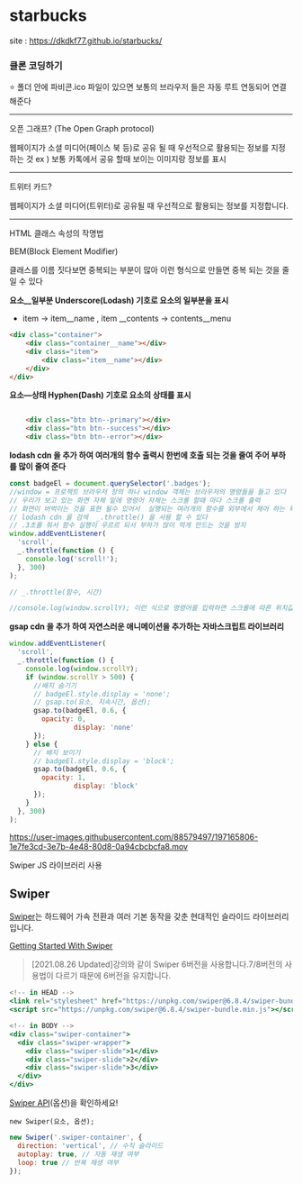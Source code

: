 # starbucks


site : https://dkdkf77.github.io/starbucks/


### 클론 코딩하기

⭐️ 폴더 안에 파비콘.ico 파일이 있으면 보통의 브라우저 들은 자동 루트 연동되어 연결해준다

<hr/>

오픈 그래프? (The Open Graph protocol)

웹페이지가 소셜 미디어(페이스 북 등)로 공유 될 때 우선적으로 활용되는 정보를 지정 하는 것
ex ) 보통 카톡에서 공유 할때 보이는 이미지랑 정보를 표시 

<hr/>

트위터 카드?

웹페이지가 소셜 미디어(트위터)로 공유될 때 우선적으로 활용되는 정보를 지정합니다.

<hr/>

HTML 클래스 속성의 작명법

BEM(Block Element Modifier)

클래스를 이름 짓다보면 중복되는 부분이 많아 이런 형식으로 만들면 중복 되는 것을 줄일 수 있다

**요소__일부분 Underscore(Lodash) 기호로 요소의 일부분을 표시**

- item → item__name , item __contents → contents__menu

```html
<div class="container">
	<div class="container__name"></div>
	<div class="item">
		<div class="item__name"></div>
	</div>
</div>
```

**요소—상태 Hyphen(Dash) 기호로 요소의 상태를 표시**

```html

	<div class="btn btn--primary"></div>
	<div class="btn btn--success"></div>
	<div class="btn btn--error"></div>

```

**lodash cdn 을 추가 하여 여러개의 함수 출력시 한번에 호출 되는 것을 줄여 주어 부하를 많이 줄여 준다**

```jsx
const badgeEl = document.querySelector('.badges');
//window = 프로젝트 브라우저 창의 하나 window 객체는 브라우저의 명령들을 들고 있다
// 우리가 보고 있는 화면 자체 밑에 명령어 자체는 스크롤 할때 마다 스크롤 출력
// 화면이 버벅이는 것을 표현 될수 있어서  실행되는 여러개의 함수를 외부에서 제어 하는 목적
// lodash cdn 을 검색  _.throttle() 을 사용 할 수 있다
// .3초를 줘서 함수 실행이 우르르 되서 부하가 많이 먹게 만드는 것을 방지
window.addEventListener(
  'scroll',
  _.throttle(function () {
    console.log('scroll!');
  }, 300)
);

// _.throttle(함수, 시간)

//console.log(window.scrollY); 이런 식으로 명령어를 입력하면 스크롤에 따른 위치값 출력
```

**gsap cdn 을 추가 하여 자연스러운 애니메이션을 추가하는 자바스크립트 라이브러리** 

```jsx
window.addEventListener(
  'scroll',
  _.throttle(function () {
    console.log(window.scrollY);
    if (window.scrollY > 500) {
      //배지 숨기기
      // badgeEl.style.display = 'none';
      // gsap.to(요소, 지속시간, 옵션);
      gsap.to(badgeEl, 0.6, {
        opacity: 0,
				display: 'none'
      });
    } else {
      // 배지 보이기
      // badgeEl.style.display = 'block';
      gsap.to(badgeEl, 0.6, {
        opacity: 1,
				display: 'block'
      });
    }
  }, 300)
);
```

https://user-images.githubusercontent.com/88579497/197165806-1e7fe3cd-3e7b-4e48-80d8-0a94cbcbcfa8.mov

Swiper JS 라이브러리 사용 
## **Swiper**

[Swiper](https://swiperjs.com/)는 하드웨어 가속 전환과 여러 기본 동작을 갖춘 현대적인 슬라이드 라이브러리입니다.

[Getting Started With Swiper](https://swiperjs.com/get-started)

> [2021.08.26 Updated]강의와 같이 Swiper 6버전을 사용합니다.7/8버전의 사용법이 다르기 때문에 6버전을 유지합니다.
> 

```jsx
<!-- in HEAD -->
<link rel="stylesheet" href="https://unpkg.com/swiper@6.8.4/swiper-bundle.min.css" />
<script src="https://unpkg.com/swiper@6.8.4/swiper-bundle.min.js"></script>

<!-- in BODY -->
<div class="swiper-container">
  <div class="swiper-wrapper">
    <div class="swiper-slide">1</div>
    <div class="swiper-slide">2</div>
    <div class="swiper-slide">3</div>
  </div>
</div>
```

[Swiper API](https://swiperjs.com/swiper-api)(옵션)을 확인하세요!

`new Swiper(요소, 옵션);`
```jsx
new Swiper('.swiper-container', {
  direction: 'vertical', // 수직 슬라이드
  autoplay: true, // 자동 재생 여부
  loop: true // 반복 재생 여부
});
```










